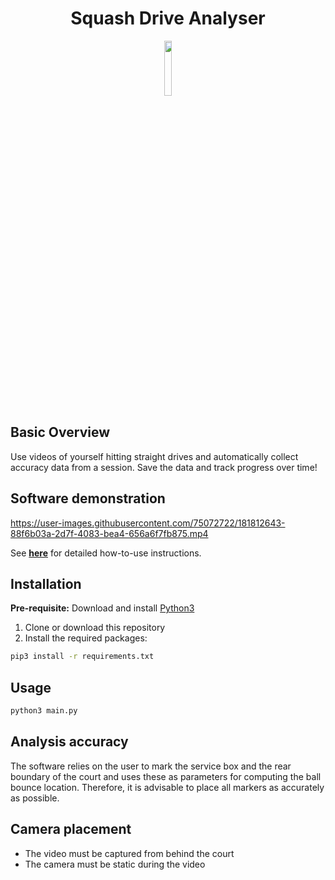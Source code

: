 <center> <h1> Squash Drive Analyser </h1> </center>

<p align="center"><img width=15% src="https://user-images.githubusercontent.com/75072722/181820844-8c8e3773-a489-4a7b-8ad0-133aea8a7103.png"></p>


## Basic Overview
Use videos of yourself hitting straight drives and automatically collect accuracy data from a session.
Save the data and track progress over time!

## Software demonstration

https://user-images.githubusercontent.com/75072722/181812643-88f6b03a-2d7f-4083-bea4-656a6f7fb875.mp4

See **[here](./resources/HOWTO.md)** for detailed how-to-use instructions.

## Installation
**Pre-requisite:** Download and install [Python3](https://www.python.org/downloads/)
1. Clone or download this repository
2. Install the required packages:
```bash
pip3 install -r requirements.txt
```

## Usage
```bash
python3 main.py
```

## Analysis accuracy
The software relies on the user to mark the service box and the rear boundary of the court and uses these as parameters for computing the ball bounce location. Therefore, it is advisable to place all markers as accurately as possible.


## Camera placement
* The video must be captured from behind the court
* The camera must be static during the video

